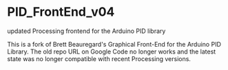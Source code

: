 # PID_FrontEnd_v04
updated Processing frontend for the Arduino PID library

This is a fork of Brett Beauregard's Graphical Front-End for the Arduino PID Library.
The old repo URL on Google Code no longer works and the latest state was no longer compatible with recent
Processing versions.

